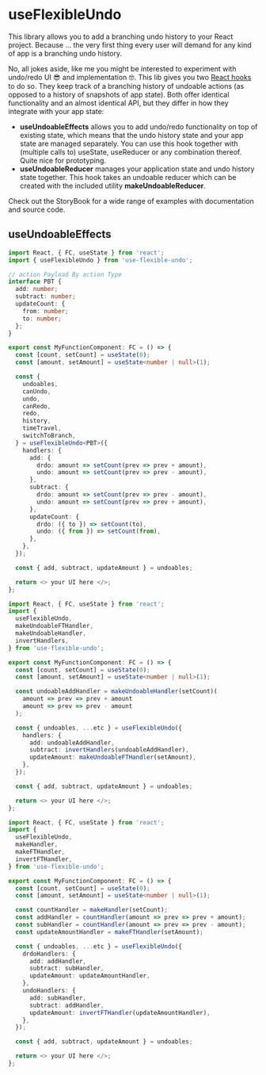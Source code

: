 # useFlexibleUndo

This library allows you to add a branching undo history to your React project. Because ... the very first thing every user will demand for any kind of app is a branching undo history.

No, all jokes aside, like me you might be interested to experiment with undo/redo UI 😎 and implementation 🤓. This lib gives you two [React hooks](https://reactjs.org/docs/hooks-custom.html) to do so. They keep track of a branching history of undoable actions (as opposed to a history of snapshots of app state). Both offer identical functionality and an almost identical API, but they differ in how they integrate with your app state:

- **useUndoableEffects** allows you to add undo/redo functionality on top of existing state, which means that the undo history state and your app state are managed separately. You can use this hook together with (multiple calls to) useState, useReducer or any combination thereof. Quite nice for prototyping.
- **useUndoableReducer** manages your application state and undo history state together. This hook takes an undoable reducer which can be created with the included utility **makeUndoableReducer**.

Check out the StoryBook for a wide range of examples with documentation and source code.

## useUndoableEffects

```typescript
import React, { FC, useState } from 'react';
import { useFlexibleUndo } from 'use-flexible-undo';

// action Payload By action Type
interface PBT {
  add: number;
  subtract: number;
  updateCount: {
    from: number;
    to: number;
  };
}

export const MyFunctionComponent: FC = () => {
  const [count, setCount] = useState(0);
  const [amount, setAmount] = useState<number | null>(1);

  const {
    undoables,
    canUndo,
    undo,
    canRedo,
    redo,
    history,
    timeTravel,
    switchToBranch,
  } = useFlexibleUndo<PBT>({
    handlers: {
      add: {
        drdo: amount => setCount(prev => prev + amount),
        undo: amount => setCount(prev => prev - amount),
      },
      subtract: {
        drdo: amount => setCount(prev => prev - amount),
        undo: amount => setCount(prev => prev + amount),
      },
      updateCount: {
        drdo: ({ to }) => setCount(to),
        undo: ({ from }) => setCount(from),
      },
    },
  });

  const { add, subtract, updateAmount } = undoables;

  return <> your UI here </>;
};
```

```typescript
import React, { FC, useState } from 'react';
import {
  useFlexibleUndo,
  makeUndoableFTHandler,
  makeUndoableHandler,
  invertHandlers,
} from 'use-flexible-undo';

export const MyFunctionComponent: FC = () => {
  const [count, setCount] = useState(0);
  const [amount, setAmount] = useState<number | null>(1);

  const undoableAddHandler = makeUndoableHandler(setCount)(
    amount => prev => prev + amount
    amount => prev => prev - amount
  );

  const { undoables, ...etc } = useFlexibleUndo({
    handlers: {
      add: undoableAddHandler,
      subtract: invertHandlers(undoableAddHandler),
      updateAmount: makeUndoableFTHandler(setAmount),
    },
  });

  const { add, subtract, updateAmount } = undoables;

  return <> your UI here </>;
};
```

```typescript
import React, { FC, useState } from 'react';
import {
  useFlexibleUndo,
  makeHandler,
  makeFTHandler,
  invertFTHandler,
} from 'use-flexible-undo';

export const MyFunctionComponent: FC = () => {
  const [count, setCount] = useState(0);
  const [amount, setAmount] = useState<number | null>(1);

  const countHandler = makeHandler(setCount);
  const addHandler = countHandler(amount => prev => prev + amount);
  const subHandler = countHandler(amount => prev => prev - amount);
  const updateAmountHandler = makeFTHandler(setAmount);

  const { undoables, ...etc } = useFlexibleUndo({
    drdoHandlers: {
      add: addHandler,
      subtract: subHandler,
      updateAmount: updateAmountHandler,
    },
    undoHandlers: {
      add: subHandler,
      subtract: addHandler,
      updateAmount: invertFTHandler(updateAmountHandler),
    },
  });

  const { add, subtract, updateAmount } = undoables;

  return <> your UI here </>;
};
```
